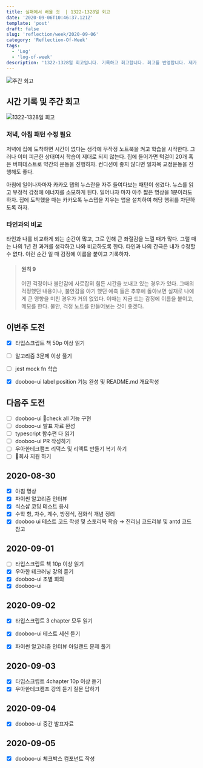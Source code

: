 ```yaml
---
title: 실패에서 배울 것  | 1322-1328일 회고
date: '2020-09-06T10:46:37.121Z'
template: 'post'
draft: false
slug: 'reflection/week/2020-09-06'
category: 'Reflection-Of-Week'
tags:
  - 'Log'
  - 'log-of-week'
description: '1322-1328일 회고입니다. 기록하고 회고합니다. 회고를 반영합니다. 제가 자라는 방식입니다.'
---
```

![주간 회고](https://imgur.com/VRyvFaq.png)



## 시간 기록 및 주간 회고 

![1322-1328일 회고](.png)

### 저녁, 아침 패턴 수정 필요
저녁에 집에 도착하면 시간이 없다는 생각에 무작정 노트북을 켜고 학습을 시작한다. 그러나 이미 피곤한 상태여서 학습이 제대로 되지 않는다. 집에 들어가면 턱걸이 20개 혹은 버피테스트로 약간의 운동을 진행하자. 컨디션이 좋지 않다면 일자목 교정운동을 진행해도 좋다. 

아침에 일어나자마자 카카오 탭의 뉴스란을 자주 들여다보는 패턴이 생겼다. 뉴스를 읽고 부정적 감정에 에너지를 소모하게 된다. 일어나자 마자 아주 짧은 명상을 1분이라도 하자. 집에 도착했을 때는 카카오톡 뉴스탭을 지우는 앱을 설치하여 해당 행위를 차단하도록 하자.  

### 타인과의 비교 
타인과 나를 비교하게 되는 순간이 많고, 그로 인해 큰 좌절감을 느낄 때가 많다. 그럴 때는 나의 1년 전 과거를 생각하고 나와 비교하도록 한다. 타인과 나의 간극은 내가 수정할 수 없다. 이런 순간 일 때 감정에 이름을 붙이고 기록하자. 
> #### 원칙 9
> 어떤 걱정이나 불안감에 사로잡혀 힘든 시간을 보내고 있는 경우가 있다. 그때의 걱정했던 내용이나, 불안감을 야기 했던 예측 들은 추후에 돌아보면 실재로 나에게 큰 영향을 미친 경우가 거의 없었다. 이때는 지금 드는 감정에 이름을 붙이고, 메모를 한다. 불안, 걱정 노트를 만들어보는 것이 좋겠다. 

## 이번주 도전
- [x] 타입스크립트 책 50p 이상 읽기 
- [ ] 알고리즘 3문제 이상 풀기 
- [ ] jest mock fn 학습 
- [x] dooboo-ui label position 기능 완성 및 README.md 개요작성



## 다음주 도전
- [ ] dooboo-ui check all 기능 구현 
- [ ] dooboo-ui 발표 자료 완성
- [ ] typescript 함수편 다 읽기 
- [ ] dooboo-ui PR 작성하기 
- [ ] 우아한테크캠프 리덕스 및 리엑트 만들기 복기 하기 
- [ ] 회사 지원 하기

## 2020-08-30
- [x] 아침 명상 
- [x] 파이썬 알고리즘 인터뷰 
- [x] 식스샵 코딩 테스트 응시 
- [x] 수학 항, 차수, 계수, 방정식, 점화식 개념 정리 
- [x] dooboo ui 테스트 코드 작성 및 스토리북 학습 &rarr; 진리님 코드리뷰 및 antd 코드 참고 

## 2020-09-01
- [ ] 타입스크립트 책 10p 이상 읽기
- [x] 우아한 테크러닝 강의 듣기 
- [x] dooboo-ui 조별 회의
- [x] dooboo-ui  

## 2020-09-02 
- [x] 타입스크립트 3 chapter 모두 읽기
- [x] dooboo-ui 테스트 세션 듣기 
- [x] 파이썬 알고리즘 인터뷰 아일랜드 문제 풀기 
 

## 2020-09-03
- [x] 타입스크립트 4chapter 10p 이상 듣기
- [x] 우아한테크캠프 강의 듣기 질문 답하기

## 2020-09-04
- [x] dooboo-ui 중간 발표자료 

## 2020-09-05
- [x] dooboo-ui 체크박스 컴포넌트 작성 
